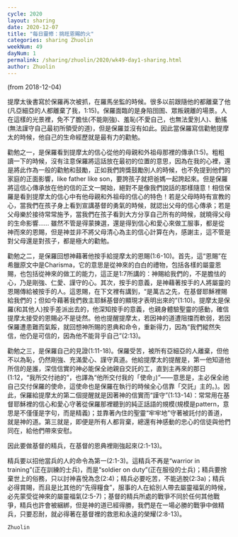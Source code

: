 ```yaml
---
cycle: 2020
layout: sharing
date: 2020-12-07
title: "每日靈修：挑旺恩賜的火"
categories: sharing Zhuolin
weekNum: 49
dayNum: 1
permalink: /sharing/zhuolin/2020/wk49-day1-sharing.html
author: Zhuolin
---
```

(from 2018-12-04)


提摩太後書寫於保羅再次被抓，在羅馬坐監的時候。很多以前跟隨他的都離棄了他(凡亞細亞的人都離棄了我，1:15)。保羅面臨的是身陷囹圄、眾叛親離的場景。人在這樣的光景裡，免不了膽怯(不能剛強)、羞恥(不愛自己，也無法愛別人)、動搖(無法謹守自己最初所領受的道)，但是保羅並沒有如此。因此當保羅寫信勸勉提摩太的時候，他自己的生命經歷就是最有力的勸勉。  

勸勉之一，是保羅看到提摩太的信心從他的母親和外祖母那裡的傳承(1:5)。粗粗讀一下的時候，沒有注意保羅將這話放在最初的位置的意思，因為在我的心裡，還是將此作為一般的勸勉和鼓勵，正如我們誇獎鼓勵別人的時候，也不免提到他們的家庭的正面影響，like father like son，要誇孩子就把爸媽一起誇起來。但是保羅將這信心傳承放在他的信的正文一開始，絕對不是像我們說話的那樣隨意！相信保羅是看到提摩太的信心中有他母親和外祖母的信心的特色！若是父母時時有宣教的心，當我們在孩子身上看到宣講基督的勇氣的時候，就認出父母的信心傳承；若是父母樂於接待常常施予，當我們在孩子看到大方分享自己所有的時候，就曉得父母的生命影響…… 雖然不管是得蒙揀選，還是得到信心和愛心來做工服事，都是從神而來的恩賜，但是神並非不將父母清心為主的信心計算在內，感謝主，這不管是對父母還是對孩子，都是極大的勸勉。  

勸勉之二，是保羅回想神藉著他按手給提摩太的恩賜(1:6-10)。首先，這“恩賜”在希臘原文中是Charisma，它的意思是從神來的白白的禮物，包括各樣的屬靈恩賜，也包括從神來的做工的能力，這正是1:7所講的：神賜給我們的，不是膽怯的心，乃是剛強、仁愛、謹守的心。其次，按手的意義，是神藉著按手的人將屬靈的恩賜傳給被按手的人。這恩賜，在下文裡有講到，“是萬古之先，在基督耶穌裡賜給我們的；但如今藉著我們救主耶穌基督的顯現才表明出來的”(1:10)。提摩太是保羅(和其他人)按手差派出去的，他深知按手的意義，也親身體驗聖靈的感動，確信提摩太接受的恩賜必不是徒然。他也提醒提摩太，若因神的道遭阻擋而軟弱，若因保羅遭患難而氣餒，就回想神所賜的恩典和命令，重新得力，因為“我們縱然失信，他仍是可信的，因為他不能背乎自己”(2:13)。  

勸勉之三，是保羅自己的見證(1:11-18)。保羅受苦，被所有亞細亞的人離棄，但他不以為恥，仍然剛強、充滿愛心、謹守真道。他給提摩太的提醒是，第一他知道他所信的是誰，深信信實的神必能保全祂親自交託的工，直到主再來的那日(1:12，“我所交付祂的”，也譯為“他所交付我的「使命」)”——意思是，主必保全祂自己交付保羅的使命，這使命也是保羅在執行的時候全心信靠「交託」主的。)。因此，保羅給提摩太的第二個提醒就是因著神的信實而“謹守”(1:13-14)：常常用在基督耶穌裡的信心和愛心守著從保羅那裡聽到的純正話語的規模(規模是pattern，意思是不僅僅是字句，而是精義)；並靠著內住的聖靈“牢牢地”守著被託付的善道，就是神的道。第三就是，即便是所有人都背棄，總還有神感動的忠心的信徒與他們同在，給他們帶來安慰。  

因此要做基督的精兵，在基督的恩典裡剛強起來(2:1-13)。  

精兵要以招他當兵的人的命令為第一(2:1-3)。這精兵不再是“warrior in training”(正在訓練的士兵)，而是“soldier on duty”(正在服役的士兵)；精兵要捨棄世上的俗務，只以討神喜悅為念(2:4)；精兵必要吃苦，不能逃脫(2:3a)；精兵必得賞賜，而且是比其他的“先得糧食”，服事的人在給別人帶去屬靈福氣的時候，必先蒙受從神來的屬靈福氣(2:5-7)；基督的精兵所處的戰爭不同於任何其他戰爭，精兵也許會被綑綁，但是神的道已經得勝，我們是在一場必勝的戰爭中做精兵，只要忍耐，就必得著在基督裡的救恩和永遠的榮耀(2:8-13)。  

`Zhuolin`  

